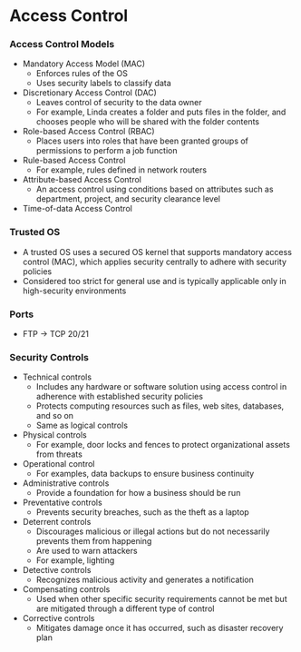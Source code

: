 # Access Control
### Access Control Models
* Mandatory Access Model (MAC)
  * Enforces rules of the OS
  * Uses security labels to classify data
* Discretionary Access Control (DAC)
  * Leaves control of security to the data owner
  * For example, Linda creates a folder and puts files in the folder, and chooses people who will be shared with the folder contents
* Role-based Access Control (RBAC)
  * Places users into roles that have been granted groups of permissions to perform a job function
* Rule-based Access Control
  * For example, rules defined in network routers
* Attribute-based Access Control
  * An access control using conditions based on attributes such as department, project, and security clearance level
* Time-of-data Access Control

### Trusted OS
* A trusted OS uses a secured OS kernel that supports mandatory access control (MAC), which applies security centrally to adhere with security policies
* Considered too strict for general use and is typically applicable only in high-security environments

### Ports
* FTP -> TCP 20/21

### Security Controls
* Technical controls
  * Includes any hardware or software solution using access control in adherence with established security policies
  * Protects computing resources such as files, web sites, databases, and so on
  * Same as logical controls
* Physical controls
  * For example, door locks and fences to protect organizational assets from threats
* Operational control
  * For examples, data backups to ensure business continuity
* Administrative controls
  * Provide a foundation for how a business should be run
* Preventative controls
  * Prevents security breaches, such as the theft as a laptop
* Deterrent controls
  * Discourages malicious or illegal actions but do not necessarily prevents them from happening
  * Are used to warn attackers
  * For example, lighting
* Detective controls
  * Recognizes malicious activity and generates a notification
* Compensating controls
  * Used when other specific security requirements cannot be met but are mitigated through a different type of control
* Corrective controls
  * Mitigates damage once it has occurred, such as disaster recovery plan
